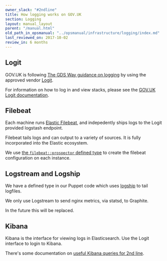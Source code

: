 ```yaml
---
owner_slack: "#2ndline"
title: How logging works on GOV.UK
section: Logging
layout: manual_layout
parent: "/manual.html"
old_path_in_opsmanual: "../opsmanual/infrastructure/logging/index.md"
last_reviewed_on: 2017-10-02
review_in: 6 months
---
```


## Logit

GOV.UK is following [The GDS Way guidance on logging](https://gds-way.cloudapps.digital/standards/logging.html#content)
by using the approved vendor [Logit](https://logit.io).

For information on how to log in and view stacks, please see the [GOV.UK Logit documentation](/manual/logit.html).

## Filebeat

Each machine runs [Elastic Filebeat](https://www.elastic.co/products/beats/filebeat), and
indepedently ships logs to the Logit provided logstash endpoint.

Filebeat tails logs and can output to a variety of sources. It is fully incorporated into the
Elastic ecosystem.

We use [the `filebeat::prospector` defined type](https://github.com/alphagov/govuk-puppet/blob/4cca939ec49a9b4c106b14b7cf896db31a003636/modules/filebeat/manifests/prospector.pp) to create the filebeat configuration on each instance.

## Logstream and Logship

We have a defined type in our Puppet code which uses
[logship](https://github.com/alphagov/tagalog/blob/master/tagalog/command/logship.py)
to tail logfiles.

We only use Logstream to send nginx metrics, via statsd, to Graphite.

In the future this will be replaced.

## Kibana

Kibana is the interface for viewing logs in Elasticsearch. Use the Logit interface
to login to Kibana.

There's some documentation on [useful Kibana queries for 2nd line](/manual/kibana.html).
